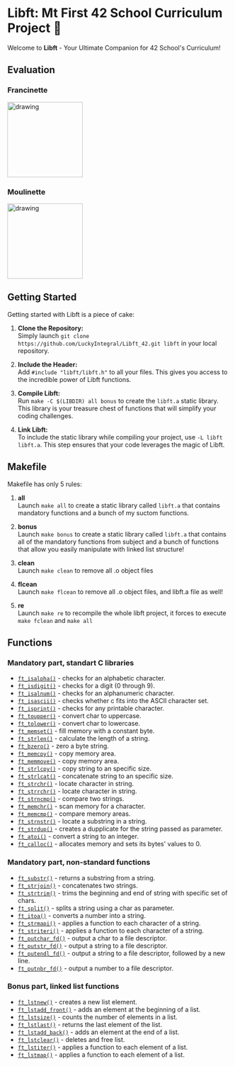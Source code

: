 # Libft: Mt First 42 School Curriculum Project 🚀

Welcome to **Libft** - Your Ultimate Companion for 42 School's Curriculum!

## Evaluation

### Francinette

<img src="https://upload.wikimedia.org/wikipedia/commons/thumb/8/8d/42_Logo.svg/2048px-42_Logo.svg.png" alt="drawing" width="170"/>

### Moulinette

<img src="https://upload.wikimedia.org/wikipedia/commons/thumb/8/8d/42_Logo.svg/2048px-42_Logo.svg.png" alt="drawing" width="170"/>

## Getting Started

Getting started with Libft is a piece of cake:

1. **Clone the Repository:** \
Simply launch `git clone https://github.com/LuckyIntegral/Libft_42.git libft` in your local repository.

2. **Include the Header:** \
Add `#include "libft/libft.h"` to all your files. This gives you access to the incredible power of Libft functions.

3. **Compile Libft:** \
Run `make -C $(LIBDIR) all bonus` to create the `libft.a` static library. This library is your treasure chest of functions that will simplify your coding challenges.

4. **Link Libft:** \
To include the static library while compiling your project, use `-L libft libft.a`. This step ensures that your code leverages the magic of Libft.

## Makefile

Makefile has only 5 rules:

1. **all** \
Launch `make all` to create a static library called `libft.a` that contains mandatory functions and a bunch of my suctom functions.

2. **bonus** \
Launch `make bonus` to create a static library called `libft.a` that contains all of the mandatory functions from subject and a bunch of functions that allow you easily manipulate with linked list structure!

3. **clean** \
Launch `make clean` to remove all .o object files

4. **flcean** \
Launch `make flcean` to remove all .o object files, and libft.a file as well!

5. **re** \
Launch `make re` to recompile the whole libft project, it forces to execute `make fclean` and `make all`

## Functions
### Mandatory part, standart C libraries

- [`ft_isalpha()`](ft_isalpha.c)	- checks  for  an  alphabetic  character.
- [`ft_isdigit()`](ft_isdigit.c)	- checks for a digit (0 through 9).
- [`ft_isalnum()`](ft_isalnum.c)	- checks for an alphanumeric character.
- [`ft_isascii()`](ft_isascii.c)	- checks whether c fits into the ASCII character set.
- [`ft_isprint()`](ft_isprint.c)	- checks for any printable character.
- [`ft_toupper()`](ft_toupper.c)	- convert char to uppercase.
- [`ft_tolower()`](ft_tolower.c)	- convert char to lowercase.
- [`ft_memset()`](ft_memset.c)	- fill memory with a constant byte.
- [`ft_strlen()`](ft_strlen.c)	- calculate the length of a string.
- [`ft_bzero()`](ft_bzero.c)	- zero a byte string.
- [`ft_memcpy()`](ft_memcpy.c)	- copy memory area.
- [`ft_memmove()`](ft_memmove.c)	- copy memory area.
- [`ft_strlcpy()`](ft_strlcpy.c)	- copy string to an specific size.
- [`ft_strlcat()`](ft_strlcat.c)	- concatenate string to an specific size.
- [`ft_strchr()`](ft_strchr.c)	- locate character in string.
- [`ft_strrchr()`](ft_strrchr.c)	- locate character in string.
- [`ft_strncmp()`](ft_strncmp.c)	- compare two strings.
- [`ft_memchr()`](ft_memchr.c)	- scan memory for a character.
- [`ft_memcmp()`](ft_memcmp.c)	- compare memory areas.
- [`ft_strnstr()`](ft_strnstr.c)	- locate a substring in a string.
- [`ft_strdup()`](ft_strdup.c)	- creates a dupplicate for the string passed as parameter.
- [`ft_atoi()`](ft_atoi.c)	- convert a string to an integer.
- [`ft_calloc()`](ft_calloc.c)	- allocates memory and sets its bytes' values to 0.

### Mandatory part, non-standard functions
- [`ft_substr()`](ft_substr.c)	- returns a substring from a string.
- [`ft_strjoin()`](ft_strjoin.c)	- concatenates two strings.
- [`ft_strtrim()`](ft_strtrim.c)	- trims the beginning and end of string with specific set of chars.
- [`ft_split()`](ft_split.c)	- splits a string using a char as parameter.
- [`ft_itoa()`](ft_itoa.c)	- converts a number into a string.
- [`ft_strmapi()`](ft_strmapi.c)	- applies a function to each character of a string.
- [`ft_striteri()`](ft_striteri.c)	- applies a function to each character of a string.
- [`ft_putchar_fd()`](ft_putchar_fd.c)	- output a char to a file descriptor.
- [`ft_putstr_fd()`](ft_putstr_fd.c)	- output a string to a file descriptor.
- [`ft_putendl_fd()`](ft_putendl_fd.c)	- output a string to a file descriptor, followed by a new line.
- [`ft_putnbr_fd()`](ft_putnbr_fd.c)	- output a number to a file descriptor.

### Bonus part, linked list functions

- [`ft_lstnew()`](ft_lstnew.c)	- creates a new list element.
- [`ft_lstadd_front()`](ft_lstadd_front.c)	- adds an element at the beginning of a list.
- [`ft_lstsize()`](ft_lstsize.c)	- counts the number of elements in a list.
- [`ft_lstlast()`](ft_lstlast.c)	- returns the last element of the list.
- [`ft_lstadd_back()`](ft_lstadd_back.c)	- adds an element at the end of a list.
- [`ft_lstclear()`](ft_lstclear.c)	- deletes and free list.
- [`ft_lstiter()`](ft_lstiter.c)	- applies a function to each element of a list.
- [`ft_lstmap()`](ft_lstmap.c)	- applies a function to each element of a list.
